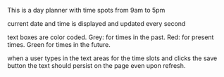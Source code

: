 This is a day planner with time spots from 9am to 5pm

current date and time is displayed and updated every second

text boxes are color coded.
Grey: for times in the past.
Red: for present times.
Green for times in the future.

when a user types in the text areas for the time slots and clicks the save button the text should persist on the page
even upon refresh.